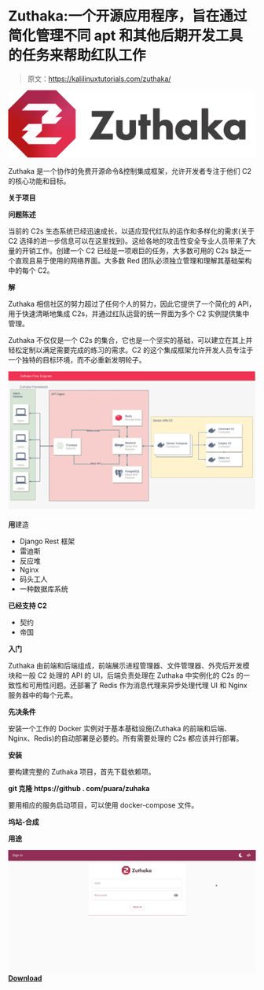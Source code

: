 # Zuthaka:一个开源应用程序，旨在通过简化管理不同 apt 和其他后期开发工具的任务来帮助红队工作

> 原文：<https://kalilinuxtutorials.com/zuthaka/>

[![](img/d259b4456dd1109be5e0a912cbc2798d.png)](https://1.bp.blogspot.com/-c7qcVezw4S0/YTSXlgh8b_I/AAAAAAAAKsg/iLAuM-nnGFcIOT4kQ7HRABSFjKi0m5-4QCLcBGAsYHQ/s1396/variables-imagotipo-a-full-color-zuthaka-f-%2B%25281%2529.png)

Zuthaka 是一个协作的免费开源命令&控制集成框架，允许开发者专注于他们 C2 的核心功能和目标。

**关于项目**

**问题陈述**

当前的 C2s 生态系统已经迅速成长，以适应现代红队的运作和多样化的需求(关于 C2 选择的进一步信息可以在这里找到)。这给各地的攻击性安全专业人员带来了大量的开销工作。创建一个 C2 已经是一项艰巨的任务，大多数可用的 C2s 缺乏一个直观且易于使用的网络界面。大多数 Red 团队必须独立管理和理解其基础架构中的每个 C2。

**解**

Zuthaka 相信社区的努力超过了任何个人的努力，因此它提供了一个简化的 API，用于快速清晰地集成 C2s，并通过红队运营的统一界面为多个 C2 实例提供集中管理。

Zuthaka 不仅仅是一个 C2s 的集合，它也是一个坚实的基础，可以建立在其上并轻松定制以满足需要完成的练习的需求。C2 的这个集成框架允许开发人员专注于一个独特的目标环境，而不必重新发明轮子。

![](img/f62365e1beb4879fcaffd925ac03f5b3.png)

**用**建造

*   Django Rest 框架
*   雷迪斯
*   反应堆
*   Nginx
*   码头工人
*   一种数据库系统

**已经支持 C2**

*   契约
*   帝国

**入门**

Zuthaka 由前端和后端组成，前端展示进程管理器、文件管理器、外壳后开发模块和一般 C2 处理的 API 的 UI，后端负责处理在 Zuthaka 中实例化的 C2s 的一致性和可用性问题。还部署了 Redis 作为消息代理来异步处理代理 UI 和 Nginx 服务器中的每个元素。

**先决条件**

安装一个工作的 Docker 实例对于基本基础设施(Zuthaka 的前端和后端、Nginx、Redis)的自动部署是必要的。所有需要处理的 C2s 都应该并行部署。

**安装**

要构建完整的 Zuthaka 项目，首先下载依赖项。

**git 克隆 https://github . com/puara/zuhaka**

要用相应的服务启动项目，可以使用 docker-compose 文件。

**坞站-合成**

**用途**

![](img/6b75ef41b54c7f70c8e28c7575e984ed.png)[**Download**](https://github.com/pucarasec/zuthaka)